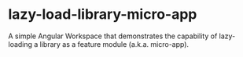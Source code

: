 # lazy-load-library-micro-app
A simple Angular Workspace that demonstrates the capability of lazy-loading a library as a feature module (a.k.a. micro-app). 
